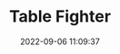 ---
date: 2022-09-06 11:09:37
title: 'Table Fighter'	
tags: [free]
price: Free	
link: https://nuckogames.itch.io/table-fighter-online	
discord: https://discord.gg/PCSwYKg	
twitter: https://twitter.com/TableFighter
---